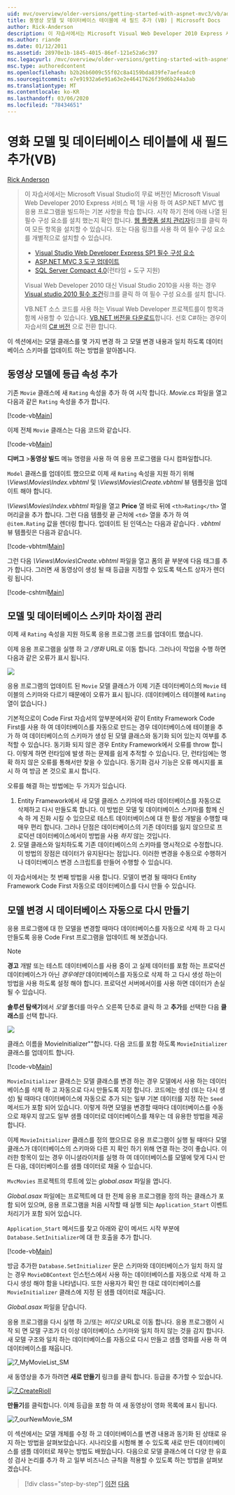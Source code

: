 ```yaml
---
uid: mvc/overview/older-versions/getting-started-with-aspnet-mvc3/vb/adding-a-new-field
title: 동영상 모델 및 데이터베이스 테이블에 새 필드 추가 (VB) | Microsoft Docs
author: Rick-Anderson
description: 이 자습서에서는 Microsoft Visual Web Developer 2010 Express 서비스 팩 1 (...)을 사용 하 여 ASP.NET MVC 웹 응용 프로그램을 빌드하는 기본 사항을 학습 합니다.
ms.author: riande
ms.date: 01/12/2011
ms.assetid: 28970e1b-1845-4015-86ef-121e52a6c397
msc.legacyurl: /mvc/overview/older-versions/getting-started-with-aspnet-mvc3/vb/adding-a-new-field
msc.type: authoredcontent
ms.openlocfilehash: b2b26b6009c55f02c8a4159bda839fe7aefea4c0
ms.sourcegitcommit: e7e91932a6e91a63e2e46417626f39d6b244a3ab
ms.translationtype: MT
ms.contentlocale: ko-KR
ms.lasthandoff: 03/06/2020
ms.locfileid: "78434651"
---
```

# <a name="adding-a-new-field-to-the-movie-model-and-database-table-vb"></a>영화 모델 및 데이터베이스 테이블에 새 필드 추가(VB)

[Rick Anderson](https://twitter.com/RickAndMSFT)

> 이 자습서에서는 Microsoft Visual Studio의 무료 버전인 Microsoft Visual Web Developer 2010 Express 서비스 팩 1을 사용 하 여 ASP.NET MVC 웹 응용 프로그램을 빌드하는 기본 사항을 학습 합니다. 시작 하기 전에 아래 나열 된 필수 구성 요소를 설치 했는지 확인 합니다. [웹 플랫폼 설치 관리자](https://www.microsoft.com/web/gallery/install.aspx?appid=VWD2010SP1Pack)링크를 클릭 하 여 모든 항목을 설치할 수 있습니다. 또는 다음 링크를 사용 하 여 필수 구성 요소를 개별적으로 설치할 수 있습니다.
> 
> - [Visual Studio Web Developer Express SP1 필수 구성 요소](https://www.microsoft.com/web/gallery/install.aspx?appid=VWD2010SP1Pack)
> - [ASP.NET MVC 3 도구 업데이트](https://www.microsoft.com/web/gallery/install.aspx?appsxml=&amp;appid=MVC3)
> - [SQL Server Compact 4.0](https://www.microsoft.com/web/gallery/install.aspx?appid=SQLCE;SQLCEVSTools_4_0)(런타임 + 도구 지원)
> 
> Visual Web Developer 2010 대신 Visual Studio 2010을 사용 하는 경우 [Visual studio 2010 필수 조건](https://www.microsoft.com/web/gallery/install.aspx?appsxml=&amp;appid=VS2010SP1Pack)링크를 클릭 하 여 필수 구성 요소를 설치 합니다.
> 
> VB.NET 소스 코드를 사용 하는 Visual Web Developer 프로젝트를이 항목과 함께 사용할 수 있습니다. [VB.NET 버전을 다운로드](https://code.msdn.microsoft.com/Introduction-to-MVC-3-10d1b098)합니다. 선호 C#하는 경우이 자습서의 [ C# 버전](../cs/adding-a-new-field.md) 으로 전환 합니다.

이 섹션에서는 모델 클래스를 몇 가지 변경 하 고 모델 변경 내용과 일치 하도록 데이터베이스 스키마를 업데이트 하는 방법을 알아봅니다.

## <a name="adding-a-rating-property-to-the-movie-model"></a>동영상 모델에 등급 속성 추가

기존 `Movie` 클래스에 새 `Rating` 속성을 추가 하 여 시작 합니다. *Movie.cs* 파일을 열고 다음과 같은 `Rating` 속성을 추가 합니다.

[!code-vb[Main](adding-a-new-field/samples/sample1.vb)]

이제 전체 `Movie` 클래스는 다음 코드와 같습니다.

[!code-vb[Main](adding-a-new-field/samples/sample2.vb)]

**디버그** &gt;**동영상 빌드** 메뉴 명령을 사용 하 여 응용 프로그램을 다시 컴파일합니다.

`Model` 클래스를 업데이트 했으므로 이제 새 `Rating` 속성을 지원 하기 위해 *\Views\Movies\Index.vbhtml* 및 *\Views\Movies\Create.vbhtml* 뷰 템플릿을 업데이트 해야 합니다.

<em>\Views\Movies\Index.vbhtml</em> 파일을 열고 <strong>Price</strong> 열 바로 뒤에 `<th>Rating</th>` 열 머리글을 추가 합니다. 그런 다음 템플릿 끝 근처에 `<td>` 열을 추가 하 여 `@item.Rating` 값을 렌더링 합니다. 업데이트 된 인덱스는 다음과 같습니다 <em>. vbhtml</em> 뷰 템플릿은 다음과 같습니다.

[!code-vbhtml[Main](adding-a-new-field/samples/sample3.vbhtml)]

그런 다음 *\Views\Movies\Create.vbhtml* 파일을 열고 폼의 끝 부분에 다음 태그를 추가 합니다. 그러면 새 동영상이 생성 될 때 등급을 지정할 수 있도록 텍스트 상자가 렌더링 됩니다.

[!code-cshtml[Main](adding-a-new-field/samples/sample4.cshtml)]

## <a name="managing-model-and-database-schema-differences"></a>모델 및 데이터베이스 스키마 차이점 관리

이제 새 `Rating` 속성을 지원 하도록 응용 프로그램 코드를 업데이트 했습니다.

이제 응용 프로그램을 실행 하 고 */영화* URL로 이동 합니다. 그러나이 작업을 수행 하면 다음과 같은 오류가 표시 됩니다.

![](adding-a-new-field/_static/image1.png)

응용 프로그램의 업데이트 된 `Movie` 모델 클래스가 이제 기존 데이터베이스의 `Movie` 테이블의 스키마와 다르기 때문에이 오류가 표시 됩니다. (데이터베이스 테이블에 `Rating` 열이 없습니다.)

기본적으로이 Code First 자습서의 앞부분에서와 같이 Entity Framework Code First를 사용 하 여 데이터베이스를 자동으로 만드는 경우 데이터베이스에 테이블을 추가 하 여 데이터베이스의 스키마가 생성 된 모델 클래스와 동기화 되어 있는지 여부를 추적할 수 있습니다. 동기화 되지 않은 경우 Entity Framework에서 오류를 throw 합니다. 이렇게 하면 런타임에 발생 하는 문제를 쉽게 추적할 수 있습니다. 단, 런타임에는 명확 하지 않은 오류를 통해서만 찾을 수 있습니다. 동기화 검사 기능은 오류 메시지를 표시 하 여 방금 본 것으로 표시 합니다.

오류를 해결 하는 방법에는 두 가지가 있습니다.

1. Entity Framework에서 새 모델 클래스 스키마에 따라 데이터베이스를 자동으로 삭제하고 다시 만들도록 합니다. 이 방법은 모델 및 데이터베이스 스키마를 함께 신속 하 게 진화 시킬 수 있으므로 테스트 데이터베이스에 대 한 활성 개발을 수행할 때 매우 편리 합니다. 그러나 단점은 데이터베이스의 기존 데이터를 잃지 않으므로 프로덕션 데이터베이스에서이 방법을 사용 *하지* 않는 것입니다.
2. 모델 클래스와 일치하도록 기존 데이터베이스의 스키마를 명시적으로 수정합니다. 이 방법의 장점은 데이터가 유지된다는 점입니다. 이러한 변경을 수동으로 수행하거나 데이터베이스 변경 스크립트를 만들어 수행할 수 있습니다.

이 자습서에서는 첫 번째 방법을 사용 합니다. 모델이 변경 될 때마다 Entity Framework Code First 자동으로 데이터베이스를 다시 만들 수 있습니다.

## <a name="automatically-re-creating-the-database-on-model-changes"></a>모델 변경 시 데이터베이스 자동으로 다시 만들기

응용 프로그램에 대 한 모델을 변경할 때마다 데이터베이스를 자동으로 삭제 하 고 다시 만들도록 응용 Code First 프로그램을 업데이트 해 보겠습니다.

> [!NOTE] 
> 
> **경고** 개발 또는 테스트 데이터베이스를 사용 중이 고 실제 데이터를 포함 하는 프로덕션 데이터베이스가 아닌 *경우에만* 데이터베이스를 자동으로 삭제 하 고 다시 생성 하는이 방법을 사용 하도록 설정 해야 합니다. 프로덕션 서버에서이를 사용 하면 데이터가 손실 될 수 있습니다.

**솔루션 탐색기**에서 *모델* 폴더를 마우스 오른쪽 단추로 클릭 하 고 **추가**를 선택한 다음 **클래스**를 선택 합니다.

![](adding-a-new-field/_static/image2.png)

클래스 이름을 MovieInitializer&quot;&quot;합니다. 다음 코드를 포함 하도록 `MovieInitializer` 클래스를 업데이트 합니다.

[!code-vb[Main](adding-a-new-field/samples/sample5.vb)]

`MovieInitializer` 클래스는 모델 클래스를 변경 하는 경우 모델에서 사용 하는 데이터베이스를 삭제 하 고 자동으로 다시 만들도록 지정 합니다. 코드에는 생성 (또는 다시 생성) 될 때마다 데이터베이스에 자동으로 추가 되는 일부 기본 데이터를 지정 하는 `Seed` 메서드가 포함 되어 있습니다. 이렇게 하면 모델을 변경할 때마다 데이터베이스를 수동으로 채우지 않고도 일부 샘플 데이터로 데이터베이스를 채우는 데 유용한 방법을 제공 합니다.

이제 `MovieInitializer` 클래스를 정의 했으므로 응용 프로그램이 실행 될 때마다 모델 클래스가 데이터베이스의 스키마와 다른 지 확인 하기 위해 연결 하는 것이 좋습니다. 이러한 항목이 있는 경우 이니셜라이저를 실행 하 여 데이터베이스를 모델에 맞게 다시 만든 다음, 데이터베이스를 샘플 데이터로 채울 수 있습니다.

`MvcMovies` 프로젝트의 루트에 있는 *global.asax* 파일을 엽니다.

*Global.asax* 파일에는 프로젝트에 대 한 전체 응용 프로그램을 정의 하는 클래스가 포함 되어 있으며, 응용 프로그램을 처음 시작할 때 실행 되는 `Application_Start` 이벤트 처리기가 포함 되어 있습니다.

`Application_Start` 메서드를 찾고 아래와 같이 메서드 시작 부분에 `Database.SetInitializer`에 대 한 호출을 추가 합니다.

[!code-vb[Main](adding-a-new-field/samples/sample6.vb)]

방금 추가한 `Database.SetInitializer` 문은 스키마와 데이터베이스가 일치 하지 않는 경우 `MovieDBContext` 인스턴스에서 사용 하는 데이터베이스를 자동으로 삭제 하 고 다시 생성 해야 함을 나타냅니다. 또한 사용자가 확인 한 대로 데이터베이스를 `MovieInitializer` 클래스에 지정 된 샘플 데이터로 채웁니다.

*Global.asax* 파일을 닫습니다.

응용 프로그램을 다시 실행 하 고/또는 *비디오* URL로 이동 합니다. 응용 프로그램이 시작 되 면 모델 구조가 더 이상 데이터베이스 스키마와 일치 하지 않는 것을 감지 합니다. 새 모델 구조와 일치 하는 데이터베이스를 자동으로 다시 만들고 샘플 영화를 사용 하 여 데이터베이스를 채웁니다.

![7_MyMovieList_SM](adding-a-new-field/_static/image3.png)

새 동영상을 추가 하려면 **새로 만들기** 링크를 클릭 합니다. 등급을 추가할 수 있습니다.

[![7_CreateRioII](adding-a-new-field/_static/image5.png)](adding-a-new-field/_static/image4.png)

**만들기**를 클릭합니다. 이제 등급을 포함 하 여 새 동영상이 영화 목록에 표시 됩니다.

![7_ourNewMovie_SM](adding-a-new-field/_static/image6.png)

이 섹션에서는 모델 개체를 수정 하 고 데이터베이스를 변경 내용과 동기화 된 상태로 유지 하는 방법을 살펴보았습니다. 시나리오를 시험해 볼 수 있도록 새로 만든 데이터베이스를 샘플 데이터로 채우는 방법도 배웠습니다. 다음으로 모델 클래스에 더 다양 한 유효성 검사 논리를 추가 하 고 일부 비즈니스 규칙을 적용할 수 있도록 하는 방법을 살펴보겠습니다.

> [!div class="step-by-step"]
> [이전](examining-the-edit-methods-and-edit-view.md)
> [다음](adding-validation-to-the-model.md)
